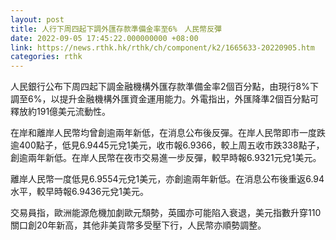 ```yaml
---
layout: post
title: 人行下周四起下調外匯存款準備金率至6%　人民幣反彈
date: 2022-09-05 17:45:22.000000000 +08:00
link: https://news.rthk.hk/rthk/ch/component/k2/1665633-20220905.htm
categories: rthk
---
```


人民銀行公布下周四起下調金融機構外匯存款準備金率2個百分點，由現行8%下調至6%，以提升金融機構外匯資金運用能力。外電指出，外匯降準2個百分點可釋放約191億美元流動性。

在岸和離岸人民幣均曾創逾兩年新低，在消息公布後反彈。在岸人民幣即市一度跌逾400點子，低見6.9445元兌1美元，收市報6.9366，較上周五收市跌338點子，創逾兩年新低。在岸人民幣在夜市交易進一步反彈，較早時報6.9321元兌1美元。

離岸人民幣一度低見6.9554元兌1美元，亦創逾兩年新低。在消息公布後重返6.94水平，較早時報6.9436元兌1美元。

交易員指，歐洲能源危機加劇歐元頹勢，英國亦可能陷入衰退，美元指數升穿110關口創20年新高，其他非美貨幣多受壓下行，人民幣亦順勢調整。
